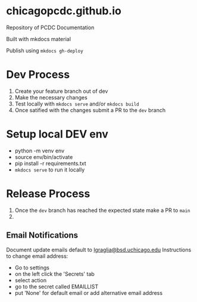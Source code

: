# chicagopcdc.github.io
Repository of PCDC Documentation

Built with mkdocs material

Publish using `mkdocs gh-deploy`

# Dev Process
1. Create your feature branch out of dev
2. Make the necessary changes 
3. Test locally with `mkdocs serve` and/or `mkdocs build`
4. Once satified with the changes submit a PR to the `dev` branch

# Setup local DEV env
- python -m venv env
- source env/bin/activate
- pip install -r requirements.txt
- `mkdocs serve` to run it locally


# Release Process
1. Once the `dev` branch has reached the expected state make a PR to `main`
2. 

## Email Notifications
Document update emails default to lgraglia@bsd.uchicago.edu
Instructions to change email address:
- Go to settings
- on the left click the 'Secrets' tab
- select action
- go to the secret called EMAILLIST
- put 'None' for default email or add alternative email address 